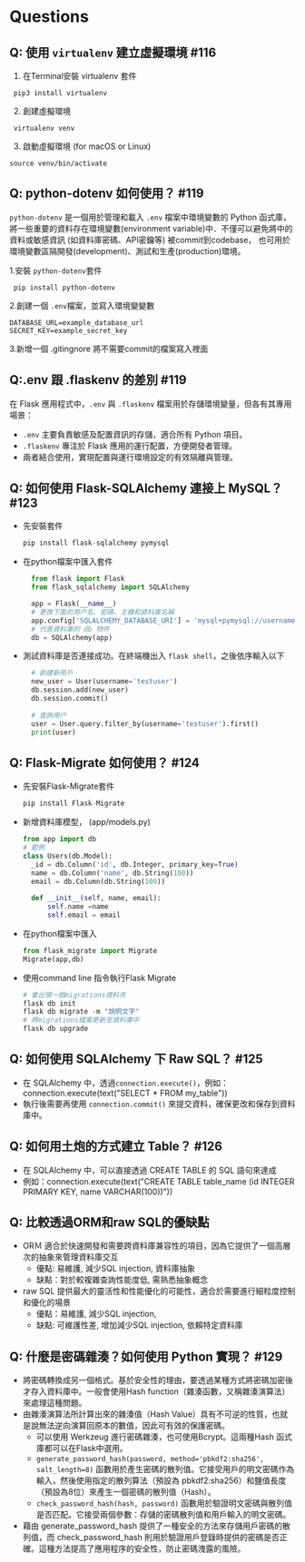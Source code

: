 # Questions

## Q: 使用 `virtualenv` 建立虛擬環境 #116
1. 在Terminal安裝 virtualenv 套件
```commandline
 pip3 install virtualenv
```
2. 創建虛擬環境
```commandline
 virtualenv venv
```
3. 啟動虛擬環境 (for macOS or Linux)
```commandline
source venv/bin/activate
```

## Q: python-dotenv 如何使用？ #119

`python-dotenv` 是一個用於管理和載入 `.env` 檔案中環境變數的 Python 函式庫，將一些重要的資料存在環境變數(environment variable)中．不僅可以避免將中的資料或敏感資訊 (如資料庫密碼、API密鑰等) 被commit到codebase，
也可用於環境變數區隔開發(development)、測試和生產(production)環境。

1.安裝 `python-dotenv`套件

```commandline
 pip install python-dotenv
```
2.創建一個 `.env`檔案，並寫入環境變變數
```
DATABASE_URL=example_database_url
SECRET_KEY=example_secret_key
```
3.新增一個 .gitingnore 將不需要commit的檔案寫入裡面

## Q:.env 跟 .flaskenv 的差別 #119

在 Flask 應用程式中，`.env` 與 `.flaskenv` 檔案用於存儲環境變量，但各有其專用場景：

- `.env` 主要負責敏感及配置資訊的存儲，適合所有 Python 項目。
- `.flaskenv` 專注於 Flask 應用的運行配置，方便開發者管理。
- 兩者結合使用，實現配置與運行環境設定的有效隔離與管理。

## Q: 如何使用 Flask-SQLAlchemy 連接上 MySQL？ #123
- 先安裝套件
  ```python
  pip install flask-sqlalchemy pymysql
  ```
- 在python檔案中匯入套件
  ```python
    from flask import Flask
    from flask_sqlalchemy import SQLAlchemy

    app = Flask(__name__)
    # 更換下面的用户名、密碼、主機和資料庫名稱
    app.config['SQLALCHEMY_DATABASE_URI'] = 'mysql+pymysql://username:password@localhost/mydatabase'
    # 代表資料庫的 db 物件
    db = SQLAlchemy(app)

  ```
- 測試資料庫是否連接成功。在終端機出入 `flask shell`，之後依序輸入以下
  ```python
    # 創建新用戶
    new_user = User(username='testuser')
    db.session.add(new_user)
    db.session.commit()
    
    # 查詢用户
    user = User.query.filter_by(username='testuser').first()
    print(user)
  ```

## Q: Flask-Migrate 如何使用？ #124
- 先安裝Flask-Migrate套件
  ```python
  pip install Flask-Migrate
  ```
- 新增資料庫模型， (app/models.py)
  ```python
  from app import db
  # 範例
  class Users(db.Model):    
    _id = db.Column('id', db.Integer, primary_key=True)   
    name = db.Column('name', db.String(100))    
    email = db.Column(db.String(100)) 
   
    def __init__(self, name, email):  
        self.name =name    
        self.email = email
  ```
- 在python檔案中匯入
  ```python
  from flask_migrate import Migrate
  Migrate(app,db)
  ```
- 使用command line 指令執行Flask Migrate
  ```python
  # 會出現一個migrations資料夾
  flask db init
  flask db migrate -m "說明文字"
  # 將migrations檔案更新至資料庫中
  flask db upgrade
  ```
## Q: 如何使用 SQLAlchemy 下 Raw SQL？ #125
  - 在 SQLAlchemy 中，透過```connection.execute()```，例如：connection.execute(text("SELECT * FROM my_table"))
  - 執行後需要再使用 ```connection.commit()``` 來提交資料，確保更改和保存到資料庫中。

## Q: 如何用土炮的方式建立 Table？ #126
  - 在 SQLAlchemy 中，可以直接透過 CREATE TABLE 的 SQL 語句來達成
  - 例如：connection.execute(text("CREATE TABLE table_name (id INTEGER PRIMARY KEY, name VARCHAR(100))"))

## Q: 比較透過ORM和raw SQL的優缺點
 -  ORＭ 適合於快速開發和需要跨資料庫兼容性的項目，因為它提供了一個高層次的抽象來管理資料庫交互
     - 優點: 易維護, 減少SQL injection, 資料庫抽象
     - 缺點：對於較複雜查詢性能度低, 需熟悉抽象概念
 -  raw SQL 提供最大的靈活性和性能優化的可能性，適合於需要進行細粒度控制和優化的場景
     - 優點：易維護, 減少SQL injection, 
     - 缺點: 可維護性差, 增加減少SQL injection,  依賴特定資料庫

## Q: 什麼是密碼雜湊？如何使用 Python 實現？ #129
  - 將密碼轉換成另一個格式。基於安全性的理由，要透過某種方式將密碼加密後才存入資料庫中。一般會使用Hash function（雜湊函數，又稱雜湊演算法）來處理這種問題。
  - 由雜湊演算法所計算出來的雜湊值（Hash Value）具有不可逆的性質，也就是說無法逆向演算回原本的數值，因此可有效的保護密碼。 
    - 可以使用 Werkzeug 進行密碼雜湊，也可使用Bcrypt。這兩種Hash 函式庫都可以在Flask中選用。 
    - `generate_password_hash(password, method='pbkdf2:sha256', salt_length=8)` 函數用於產生密碼的散列值。它接受用戶的明文密碼作為輸入，然後使用指定的散列算法（預設為 pbkdf2:sha256）和鹽值長度（預設為8位）來產生一個密碼的散列值（Hash）。
    - `check_password_hash(hash, password)` 函數用於驗證明文密碼與散列值是否匹配。它接受兩個參數：存儲的密碼散列值和用戶輸入的明文密碼。
  - 藉由 generate_password_hash 提供了一種安全的方法來存儲用戶密碼的散列值，而 check_password_hash 則用於驗證用戶登錄時提供的密碼是否正確。這種方法提高了應用程序的安全性，防止密碼洩露的風險。